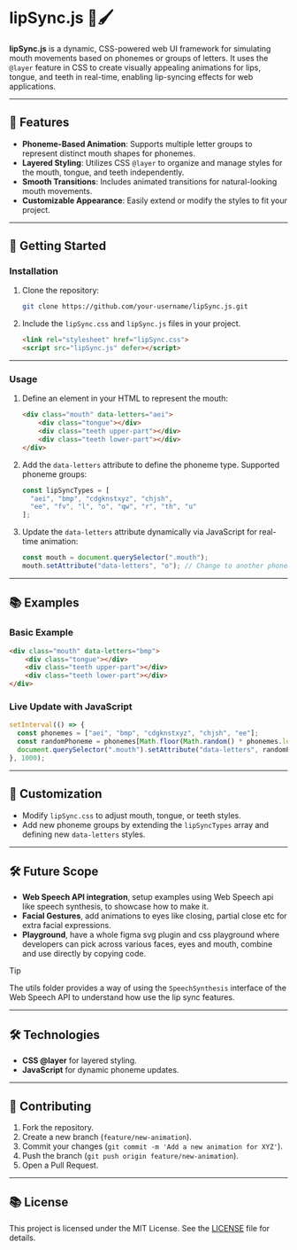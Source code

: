 # lipSync.js 🎤🖌️

**lipSync.js** is a dynamic, CSS-powered web UI framework for simulating mouth movements based on phonemes or groups of letters. It uses the `@layer` feature in CSS to create visually appealing animations for lips, tongue, and teeth in real-time, enabling lip-syncing effects for web applications.

---

## 🌟 Features

- **Phoneme-Based Animation**: Supports multiple letter groups to represent distinct mouth shapes for phonemes.
- **Layered Styling**: Utilizes CSS `@layer` to organize and manage styles for the mouth, tongue, and teeth independently.
- **Smooth Transitions**: Includes animated transitions for natural-looking mouth movements.
- **Customizable Appearance**: Easily extend or modify the styles to fit your project.

---

## 🚀 Getting Started

### Installation

1. Clone the repository:

   ```bash
   git clone https://github.com/your-username/lipSync.js.git
   ```

2. Include the `lipSync.css` and `lipSync.js` files in your project.

   ```html
   <link rel="stylesheet" href="lipSync.css">
   <script src="lipSync.js" defer></script>
   ```

---

### Usage

1. Define an element in your HTML to represent the mouth:

   ```html
   <div class="mouth" data-letters="aei">
       <div class="tongue"></div>
       <div class="teeth upper-part"></div>
       <div class="teeth lower-part"></div>
   </div>
   ```

2. Add the `data-letters` attribute to define the phoneme type. Supported phoneme groups:

   ```js
   const lipSyncTypes = [
     "aei", "bmp", "cdgknstxyz", "chjsh",
     "ee", "fv", "l", "o", "qw", "r", "th", "u"
   ];
   ```

3. Update the `data-letters` attribute dynamically via JavaScript for real-time animation:

   ```js
   const mouth = document.querySelector(".mouth");
   mouth.setAttribute("data-letters", "o"); // Change to another phoneme
   ```

---

## 📚 Examples

### Basic Example

```html
<div class="mouth" data-letters="bmp">
    <div class="tongue"></div>
    <div class="teeth upper-part"></div>
    <div class="teeth lower-part"></div>
</div>
```

### Live Update with JavaScript

```js
setInterval(() => {
  const phonemes = ["aei", "bmp", "cdgknstxyz", "chjsh", "ee"];
  const randomPhoneme = phonemes[Math.floor(Math.random() * phonemes.length)];
  document.querySelector(".mouth").setAttribute("data-letters", randomPhoneme);
}, 1000);
```

---

## 🎨 Customization

- Modify `lipSync.css` to adjust mouth, tongue, or teeth styles.
- Add new phoneme groups by extending the `lipSyncTypes` array and defining new `data-letters` styles.

---

## 🛠️ Future Scope

- **Web Speech API integration**, setup examples using Web Speech api like speech synthesis, to showcase how to make it.
- **Facial Gestures**, add animations to eyes like closing, partial close etc for extra facial expressions.
- **Playground**, have a whole figma svg plugin and css playground where developers can pick across various faces, eyes and mouth, combine and use directly by copying code.

> [!TIP]
> The utils folder provides a way of using the `SpeechSynthesis` interface of the Web Speech API to understand how use the lip sync features.

---

## 🛠️ Technologies

- **CSS @layer** for layered styling.
- **JavaScript** for dynamic phoneme updates.

---

## 🌟 Contributing

1. Fork the repository.
2. Create a new branch (`feature/new-animation`).
3. Commit your changes (`git commit -m 'Add a new animation for XYZ'`).
4. Push the branch (`git push origin feature/new-animation`).
5. Open a Pull Request.

---

## 📚 License

This project is licensed under the MIT License. See the [LICENSE](LICENSE) file for details.
